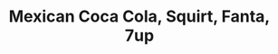 ---
image:
title: Mexican Coca Cola, Squirt, Fanta, 7up
description:
price: '2.50'
available: true
menu: sodas
---